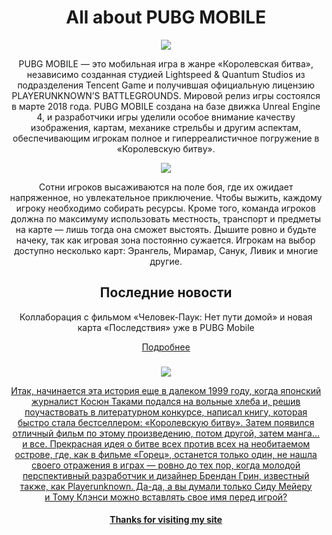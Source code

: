 <html>
  <header>
    <h1> All about PUBG MOBILE </h1>
    <img src="https://i.playground.ru/p/4Tm2MoPsPf4fbCuCpnWvhA.jpeg"/>
    <p> PUBG MOBILE — это мобильная игра в жанре «Королевская битва», независимо созданная студией Lightspeed & Quantum Studios из подразделения Tencent Game и получившая официальную лицензию PLAYERUNKNOWN’S BATTLEGROUNDS. Мировой релиз игры состоялся в марте 2018 года. PUBG MOBILE создана на базе движка Unreal Engine 4, и разработчики игры уделили особое внимание качеству изображения, картам, механике стрельбы и другим аспектам, обеспечивающим игрокам полное и гиперреалистичное погружение в «Королевскую битву».</p>
    <img src="https://i.ytimg.com/vi/NMn3-9jwqeM/maxresdefault.jpg"/>
<p> Сотни игроков высаживаются на поле боя, где их ожидает напряженное, но увлекательное приключение. Чтобы выжить, каждому игроку необходимо собирать ресурсы. Кроме того, команда игроков должна по максимуму использовать местность, транспорт и предметы на карте — лишь тогда она сможет выстоять. Дышите ровно и будьте начеку, так как игровая зона постоянно сужается. Игрокам на выбор доступно несколько карт: Эрангель, Мирамар, Санук, Ливик и многие другие.</p>
    <h2> Последние новости </h2>
    <p> Коллаборация с фильмом «Человек-Паук: Нет пути домой» и новая карта «Последствия» уже в PUBG Mobile </p>
    <a href="https://mmo13.ru/news/post-19076"/> Подробнее
    <h3>   </h3>
    <img src="https://www.dreamcheat.su/gallery_gen/0b49ed420d9b1747a86495402c41506e.jpg"/>
    <p>Итак, начинается эта история еще в далеком 1999 году, когда японский журналист Косюн Таками подался на вольные хлеба и, решив поучаствовать в литературном конкурсе, написал книгу, которая быстро стала бестселлером: «Королевскую битву». Затем появился отличный фильм по этому произведению, потом другой, затем манга… и все.  Прекрасная идея о битве всех против всех на необитаемом острове, где, как в фильме «Горец», останется только один, не нашла своего отражения в играх — ровно до тех пор, когда молодой перспективный разработчик и дизайнер Брендан Грин, известный также, как Playerunknown. Да-да, а вы думали только Сиду Мейеру и Тому Клэнси можно вставлять свое имя перед игрой? </p>
    <h4> Thanks for visiting my site </h4>
  </header>
  </html>
